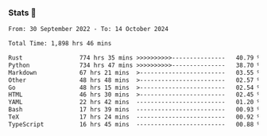 ### Stats 👋
<!--START_SECTION:waka-->

```txt
From: 30 September 2022 - To: 14 October 2024

Total Time: 1,898 hrs 46 mins

Rust                774 hrs 35 mins >>>>>>>>>>---------------   40.79 %
Python              734 hrs 47 mins >>>>>>>>>>---------------   38.70 %
Markdown            67 hrs 21 mins  >------------------------   03.55 %
Other               48 hrs 48 mins  >------------------------   02.57 %
Go                  48 hrs 15 mins  >------------------------   02.54 %
HTML                46 hrs 30 mins  >------------------------   02.45 %
YAML                22 hrs 42 mins  -------------------------   01.20 %
Bash                17 hrs 39 mins  -------------------------   00.93 %
TeX                 17 hrs 24 mins  -------------------------   00.92 %
TypeScript          16 hrs 45 mins  -------------------------   00.88 %
```

<!--END_SECTION:waka-->

<!--
**buhaytza2005/buhaytza2005** is a ✨ _special_ ✨ repository because its `README.md` (this file) appears on your GitHub profile.

Here are some ideas to get you started:

- 🔭 I’m currently working on ...
- 🌱 I’m currently learning ...
- 👯 I’m looking to collaborate on ...
- 🤔 I’m looking for help with ...
- 💬 Ask me about ...
- 📫 How to reach me: ...
- 😄 Pronouns: ...
- ⚡ Fun fact: ...
-->


